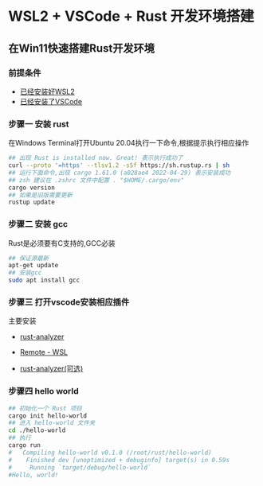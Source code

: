 # WSL2 + VSCode + Rust 开发环境搭建

## 在Win11快速搭建Rust开发环境

### 前提条件

* [已经安装好WSL2](../../docs/Productivity/wsl2-dev.md)
* [已经安装了VSCode](https://code.visualstudio.com/docs/setup/windows)

### 步骤一 安装 rust

在Windows Terminal打开Ubuntu 20.04执行一下命令,根据提示执行相应操作

```bash
## 出现 Rust is installed now. Great! 表示执行成功了
curl --proto '=https' --tlsv1.2 -sSf https://sh.rustup.rs | sh
## 运行下面命令,出现 cargo 1.61.0 (a028ae4 2022-04-29) 表示安装成功
## zsh 建议在 .zshrc 文件中配置 . "$HOME/.cargo/env"
cargo version
## 如果是旧版需要更新
rustup update
```

### 步骤二 安装 gcc

Rust是必须要有C支持的,GCC必装

```bash
## 保证源最新
apt-get update
## 安装gcc
sudo apt install gcc
```

### 步骤三 打开vscode安装相应插件

主要安装

* [rust-analyzer](https://marketplace.visualstudio.com/items?itemName=rust-lang.rust-analyzer)

* [Remote - WSL](https://marketplace.visualstudio.com/items?itemName=ms-vscode-remote.remote-wsl)

* [rust-analyzer(可选)](https://marketplace.visualstudio.com/items?itemName=dustypomerleau.rust-syntax)

### 步骤四 hello world

```bash
## 初始化一个 Rust 项目
cargo init hello-world
## 进入 hello-world 文件夹
cd ./hello-world
## 执行 
cargo run
#   Compiling hello-world v0.1.0 (/root/rust/hello-world)
#    Finished dev [unoptimized + debuginfo] target(s) in 0.59s
#     Running `target/debug/hello-world`
#Hello, world!
```
